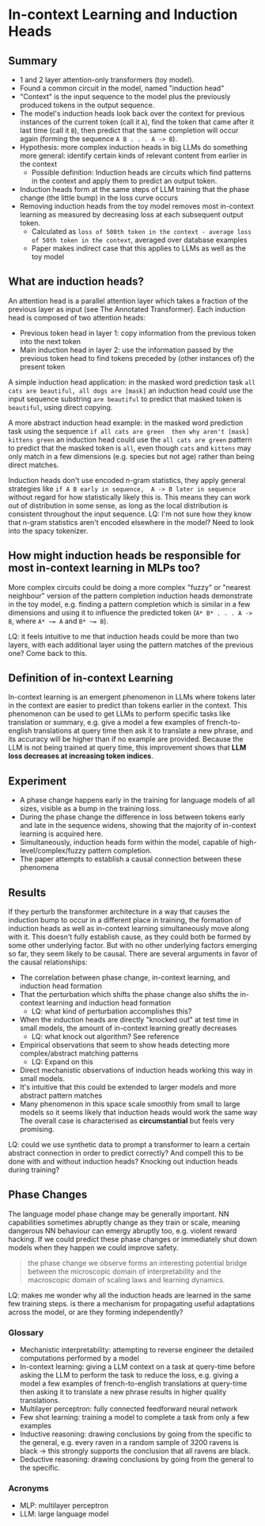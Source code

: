 # In-context Learning and Induction Heads

## Summary

* 1 and 2 layer attention-only transformers (toy model).
* Found a common circuit in the model, named "induction head"
* "Context" is the input sequence to the model plus the previously produced tokens in the output sequence.
* The model's induction heads look back over the context for previous instances of the current token (call it
`A`), find the token that came after it last time (call it `B`), then predict that the same completion will occur again 
(forming the sequence `A B . . . A -> B`).
* Hypothesis: more complex induction heads in big LLMs do something more general: identify certain kinds of relevant 
content from earlier in the context
    * Possible definition: Induction heads are circuits which find patterns in the context and apply them to predict 
  an output token.
* Induction heads form at the same steps of LLM training that the phase change (the little bump) in the loss curve occurs
* Removing induction heads from the toy model removes most in-context learning as measured by decreasing loss at each 
subsequent output token.
    * Calculated as `loss of 500th token in the context - average loss of 50th token in the context`, averaged over 
  database examples 
    * Paper makes indirect case that this applies to LLMs as well as the toy model

## What are induction heads?

An attention head is a parallel attention layer which takes a fraction of the previous layer as input 
(see The Annotated Transformer). Each induction head is composed of two attention heads:
* Previous token head in layer 1: copy information from the previous token into the next token
* Main induction head in layer 2: use the information passed by the previous token head to find tokens preceded by 
      (other instances of) the present token

A simple induction head application: in the masked word prediction task `all cats are beautiful, all dogs are [mask]` an 
induction head could use the input sequence substring `are beautiful` to predict that masked token is `beautiful`, 
using direct copying.

A more abstract induction head example: in the masked word prediction task using the sequence `if all cats are green 
then why aren't [mask] kittens green` an induction head could use the `all cats are green` pattern to predict that the 
masked token is `all`, even though `cats` and `kittens` may only match in a few dimensions (e.g. species but not age) 
rather than being direct matches.

Induction heads don't use encoded n-gram statistics, they apply general strategies like `if A B early in sequence, 
A -> B later in sequence` without regard for how statistically likely this is. This means they can work out of 
distribution in some sense, as long as the local distribution is consistent throughout the input sequence. LQ: I'm 
not sure how they know that n-gram statistics aren't encoded elsewhere in the model? Need to look into the spacy tokenizer.

## How might induction heads be responsible for most in-context learning in MLPs too?

More complex circuits could be doing a more complex "fuzzy" or "nearest neighbour" version of the pattern completion 
induction heads demonstrate in the toy model, e.g. finding a pattern completion which is similar in a few dimensions 
and using it to influence the predicted token (`A* B* . . . A -> B`, where `A* ~= A` and `B* ~= B`).

LQ: it feels intuitive to me that induction heads could be more than two layers, with each additional layer using the 
pattern matches of the previous one? Come back to this.

## Definition of in-context Learning

In-context learning is an emergent phenomenon in LLMs where tokens later in the context are easier to predict than 
tokens earlier in the context. This phenomenon can be used to get LLMs to perform specific tasks like translation or 
summary, e.g. give a model a few examples of french-to-english translations at query time then ask it to translate a new 
phrase, and its accuracy will be higher than if no example are provided. Because the LLM is not being trained at query 
time, this improvement shows that **LLM loss decreases at increasing token indices**.

## Experiment 

* A phase change happens early in the training for language models of all sizes, visible as a bump in the training loss. 
* During the phase change the difference in loss between tokens early and late in the sequence widens, showing that the 
majority of in-context learning is acquired here.
* Simultaneously, induction heads form within the model, capable of high-level/complex/fuzzy pattern completion.
* The paper attempts to establish a causal connection between these phenomena

## Results

If they perturb the transformer architecture in a way that causes the induction bump to occur in a different place in 
training, the formation of induction heads as well as in-context learning simultaneously move along with it. This 
doesn't fully establish cause, as they could both be formed by some other underlying factor. But with no other 
underlying factors emerging so far, they seem likely to be causal. There are several arguments in favor of the causal 
relationships:
* The correlation between phase change, in-context learning, and induction head formation
* That the perturbation which shifts the phase change also shifts the in-context learning and induction head formation
    * LQ: what kind of perturbation accomplishes this? 
* When the induction heads are directly "knocked out" at test time in small models, the amount of in-context learning greatly decreases
    * LQ: what knock out algorithm? See reference 
* Empirical observations that seem to show heads detecting more complex/abstract matching patterns
    * LQ: Expand on this 
* Direct mechanistic observations of induction heads working this way in small models. 
* It's intuitive that this could be extended to larger models and more abstract pattern matches
* Many phenomenon in this space scale smoothly from small to large models so it seems likely that induction heads would work the same way
The overall case is characterised as **circumstantial** but feels very promising.

LQ: could we use synthetic data to prompt a transformer to learn a certain abstract connection in order to predict 
correctly? And compell this to be done with and without induction heads? Knocking out induction heads during training?

## Phase Changes

The language model phase change may be generally important. NN capabilities sometimes abruptly change as they train or 
scale, meaning dangerous NN behaviour can emergy abruptly too, e.g. violent reward hacking. If we could predict these 
phase changes or immediately shut down models when they happen we could improve safety.

> the phase change we observe forms an interesting potential bridge between the microscopic domain of interpretability 
> and the macroscopic domain of scaling laws and learning dynamics.
 
LQ: makes me wonder why all the induction heads are learned in the same few training steps. is there a mechanism for 
propagating useful adaptations across the model, or are they forming independently?  

### Glossary

* Mechanistic interpretability: attempting to reverse engineer the detailed computations performed by a model
* In-context learning: giving a LLM context on a task at query-time before asking the LLM to perform the task to reduce 
the loss, e.g. giving a model a few examples of french-to-english translations at query-time then asking it to translate 
a new phrase results in higher quality translations. 
* Multilayer perceptron: fully connected feedforward neural network
* Few shot learning: training a model to complete a task from only a few examples
* Inductive reasoning: drawing conclusions by going from the specific to the general, e.g. every raven in a random sample 
of 3200 ravens is black -> this strongly supports the conclusion that all ravens are black.
* Deductive reasoning: drawing conclusions by going from the general to the specific.

### Acronyms

* MLP: multilayer perceptron
* LLM: large language model
